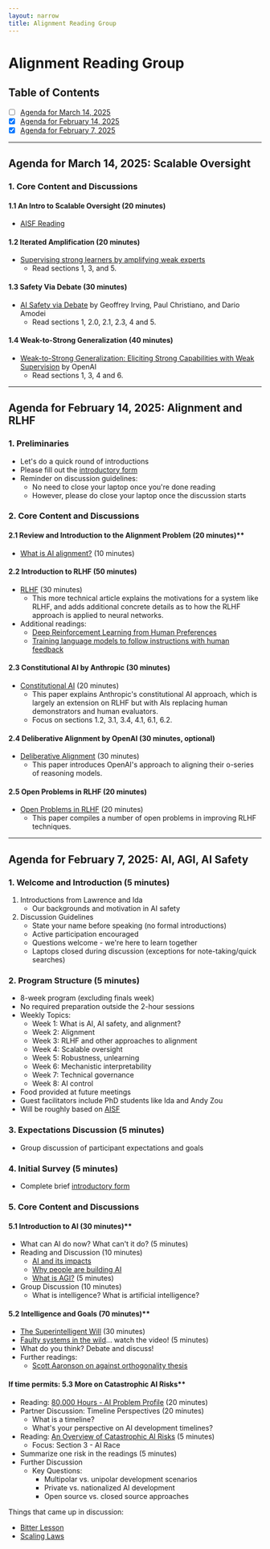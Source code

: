 ```yaml
---
layout: narrow
title: Alignment Reading Group
---
```

# Alignment Reading Group

## Table of Contents

- [ ]  [Agenda for March 14, 2025](#agenda-for-february-21-2025-constitutional-ai)
- [x]  [Agenda for February 14, 2025](#agenda-for-february-14-2025-alignment-and-rlhf)
- [x]  [Agenda for February 7, 2025](#agenda-for-february-7-2025-ai-agi-ai-safety)

---

## Agenda for March 14, 2025: Scalable Oversight

### 1. Core Content and Discussions

#### 1.1 An Intro to Scalable Oversight (20 minutes)
* [AISF Reading](https://aisafetyfundamentals.com/blog/scalable-oversight-intro/) 

#### 1.2 Iterated Amplification (20 minutes)
* [Supervising strong learners by amplifying weak experts](https://arxiv.org/pdf/1810.08575)
  * Read sections 1, 3, and 5. 

#### 1.3 Safety Via Debate (30 minutes)
* [AI Safety via Debate](https://arxiv.org/pdf/1805.00899) by Geoffrey Irving, Paul Christiano, and Dario Amodei
  * Read sections 1, 2.0, 2.1, 2.3, 4 and 5.

#### 1.4 Weak-to-Strong Generalization (40 minutes)
* [Weak-to-Strong Generalization: Eliciting Strong Capabilities with Weak Supervision](https://arxiv.org/pdf/2312.09390) by OpenAI
  * Read sections 1, 3, 4 and 6.

---

## Agenda for February 14, 2025: Alignment and RLHF

### 1. Preliminaries 
* Let's do a quick round of introductions
* Please fill out the [introductory form](https://docs.google.com/forms/d/e/1FAIpQLSeTaOr4pMsmTWqIv2rIjoZ_Jw5WCMp8HmSNvEEUqqwyILkP5Q/viewform?usp=dialog)
* Reminder on discussion guidelines:
    * No need to close your laptop once you're done reading
    * However, please do close your laptop once the discussion starts

### 2. Core Content and Discussions

#### 2.1 Review and Introduction to the Alignment Problem (20 minutes)**
* [What is AI alignment?](https://aisafetyfundamentals.com/blog/what-is-ai-alignment/) (10 minutes)

#### 2.2 Introduction to RLHF (50 minutes)
* [RLHF](https://huggingface.co/blog/rlhf) (30 minutes)
  * This more technical article explains the motivations for a system like RLHF, and adds additional concrete details as to how the RLHF approach is applied to neural networks. 
* Additional readings:
  * [Deep Reinforcement Learning from Human Preferences](https://arxiv.org/pdf/1706.03741)
  * [Training language models to follow instructions with human feedback](https://arxiv.org/pdf/2203.02155)

#### 2.3 Constitutional AI by Anthropic (30 minutes)
* [Constitutional AI](https://arxiv.org/pdf/2212.08073) (20 minutes)
  * This paper explains Anthropic's constitutional AI approach, which is largely an extension on RLHF but with AIs replacing human demonstrators and human evaluators.
  * Focus on sections 1.2, 3.1, 3.4, 4.1, 6.1, 6.2.

#### 2.4 Deliberative Alignment by OpenAI (30 minutes, optional)
* [Deliberative Alignment](https://arxiv.org/pdf/2412.16339) (30 minutes)
  * This paper introduces OpenAI's approach to aligning their o-series of reasoning models.

#### 2.5 Open Problems in RLHF (20 minutes)
* [Open Problems in RLHF](https://arxiv.org/pdf/2307.15217) (20 minutes)
  * This paper compiles a number of open problems in improving RLHF techniques.

---

## Agenda for February 7, 2025: AI, AGI, AI Safety

### 1. Welcome and Introduction (5 minutes)
1. Introductions from Lawrence and Ida
   * Our backgrounds and motivation in AI safety
2. Discussion Guidelines
   * State your name before speaking (no formal introductions)
   * Active participation encouraged
   * Questions welcome - we're here to learn together
   * Laptops closed during discussion (exceptions for note-taking/quick searches)

### 2. Program Structure (5 minutes)
* 8-week program (excluding finals week)
* No required preparation outside the 2-hour sessions
* Weekly Topics:
  * Week 1: What is AI, AI safety, and alignment?
  * Week 2: Alignment
  * Week 3: RLHF and other approaches to alignment
  * Week 4: Scalable oversight
  * Week 5: Robustness, unlearning
  * Week 6: Mechanistic interpretability
  * Week 7: Technical governance
  * Week 8: AI control
* Food provided at future meetings
* Guest facilitators include PhD students like Ida and Andy Zou
* Will be roughly based on [AISF](https://course.aisafetyfundamentals.com/alignment)

### 3. Expectations Discussion (5 minutes)
* Group discussion of participant expectations and goals

### 4. Initial Survey (5 minutes)
* Complete brief [introductory form](https://docs.google.com/forms/d/e/1FAIpQLSeTaOr4pMsmTWqIv2rIjoZ_Jw5WCMp8HmSNvEEUqqwyILkP5Q/viewform?usp=dialog)

### 5. Core Content and Discussions
#### 5.1 Introduction to AI (30 minutes)**
* What can AI do now? What can't it do? (5 minutes)
* Reading and Discussion (10 minutes)
  * [AI and its impacts](https://aisafetyfundamentals.com/blog/ai-and-its-impacts/) 
  * [Why people are building AI](https://aisafetyfundamentals.com/blog/why-are-people-building-ai-systems/) 
  * [What is AGI?](https://www.lesswrong.com/w/artificial-general-intelligence-agi) (5 minutes)
* Group Discussion (10 minutes)
    * What is intelligence? What is artificial intelligence?

#### 5.2 Intelligence and Goals (70 minutes)**
* [The Superintelligent Will](https://nickbostrom.com/superintelligentwill.pdf) (30 minutes)
* [Faulty systems in the wild](https://openai.com/index/faulty-reward-functions/)... watch the video! (5 minutes)
* What do you think? Debate and discuss!
* Further readings:
  * [Scott Aaronson on against orthogonality thesis](https://scottaaronson.blog/?p=7064)

#### If time permits: 5.3 More on Catastrophic AI Risks**
* Reading: [80,000 Hours - AI Problem Profile](https://80000hours.org/problem-profiles/artificial-intelligence/) (20 minutes)
* Partner Discussion: Timeline Perspectives (20 minutes)
  * What is a timeline?
  * What's your perspective on AI development timelines?
* Reading: [An Overview of Catastrophic AI Risks](https://arxiv.org/pdf/2306.12001) (5 minutes)
  * Focus: Section 3 - AI Race
* Summarize one risk in the readings (5 minutes)
* Further Discussion 
  * Key Questions:
    * Multipolar vs. unipolar development scenarios
    * Private vs. nationalized AI development
    * Open source vs. closed source approaches

Things that came up in discussion:
* [Bitter Lesson](http://www.incompleteideas.net/IncIdeas/BitterLesson.html)
* [Scaling Laws](https://arxiv.org/pdf/2001.08361)



